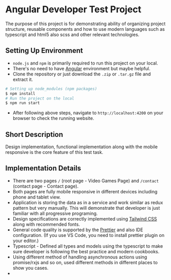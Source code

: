 # Angular Developer Test Project

The purpose of this project is for demonstrating ability of organizing project structure, reusable components and how to use modern languages such as typescript and html5 also scss and other relevant technologies.

## Setting Up Environment

* `node.js` and `npm` is primarily required to run this project on your local.
* There's no need to have [Angular](https://angular.io) environment but maybe helpful.
* Clone the repository or just download the `.zip` or `.tar.gz` file and extract it.

```bash
# Setting up node_modules (npm packages)
$ npm install
# Run the project on the local
$ npm run start
```

* After following above steps, navigate to `http://localhost:4200` on your browser to check the running website.

## Short Description

Design implementation, functional implementation along with the mobile responsive is the core feature of this test task.

## Implementation Details

* There are two pages `/` (root page - Video Games Page) and `/contact` (contact page - Contact page).
* Both pages are fully mobile responsive in different devices including phone and tablet view.
* Application is storing the data as in a service and work similar as redux pattern but very manually. This will demonstrate that developer is just familiar with all progressive programing.
* Design specifications are correctly implemented using [Tailwind CSS](https://tailwindcss.com) along with recommended fonts.
* General code quality is supported by the [Prettier](https://prettier.io) and also IDE configuration. (If you use VS Code, you need to install prettier plugin on your editor.)
* Typescript - Defined all types and models using the typescript to make sure developer is following the best practice and modern cookbooks.
* Using different method of handling asynchronous actions using promise/rxjs and so on, used different methods in different places to show you cases.
* 

